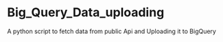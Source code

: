 # Big_Query_Data_uploading
A python script to fetch data from public Api and Uploading it to BigQuery
